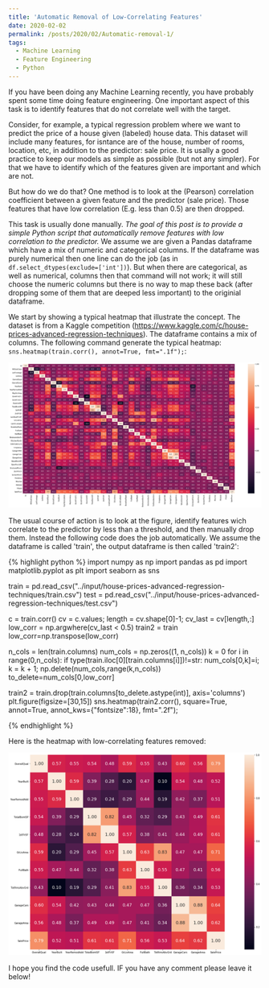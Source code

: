```yaml
---
title: 'Automatic Removal of Low-Correlating Features'
date: 2020-02-02
permalink: /posts/2020/02/Automatic-removal-1/
tags:
  - Machine Learning
  - Feature Engineering
  - Python
---
```

  
If you have been doing any Machine Learning recently, you have probably spent some time doing feature engineering. One important aspect of this task is to identify features that do not correlate well with the target.

Consider, for example, a typical regression problem where we want to predict the price of a house given (labeled) house data. This dataset will include many features, for isntance are of the house, number of rooms, location, etc, in addition to the predictor: sale price. It is usally a good practice to keep our models as simple as possible (but not any simpler). For that we have to identify which of the features given are important and which are not.

But how do we do that? One method is to look at the (Pearson) correlation coefficient between a given feature and the predictor (sale price). Those features that have low correlation (E.g. less than 0.5) are then dropped.

This task is usually done manually. *The goal of this post is to provide a simple Python script that automatically remove features with low correlation to the predictor.* We assume we are given a Pandas dataframe which have a mix of numeric and categorical columns. If the dataframe was purely numerical then one line can do the job (as in `df.select_dtypes(exclude=['int'])`). But when there are categorical, as well as numerical, columns then that command will not work; it will still choose the numeric columns but there is no way to map these back (after dropping some of them that are deeped less important) to the originial dataframe.

We start by showing a typical heatmap that illustrate the concept. The dataset is from a Kaggle competition (https://www.kaggle.com/c/house-prices-advanced-regression-techniques). The dataframe contains a mix of columns. The following command generate the typical heatmap: `sns.heatmap(train.corr(), annot=True, fmt=".1f");`:

![Heatmap with all features included](/images/heat1.png)

The usual course of action is to look at the figure, identify features wich correlate to the predictor by less than a threshold, and then manually drop them. Instead the following code does the job automatically. We assume the dataframe is called 'train', the output dataframe is then called 'train2':

{% highlight python %}
import numpy as np
import pandas as pd
import matplotlib.pyplot as plt
import seaborn as sns

train = pd.read_csv("../input/house-prices-advanced-regression-techniques/train.csv")
test = pd.read_csv("../input/house-prices-advanced-regression-techniques/test.csv")

c = train.corr()
cv = c.values; length = cv.shape[0]-1;
cv_last = cv[length,:]
low_corr = np.argwhere(cv_last < 0.5)
train2 = train
low_corr=np.transpose(low_corr)

n_cols = len(train.columns)
num_cols = np.zeros((1, n_cols))
k = 0
for i in range(0,n_cols):
    if type(train.iloc[0][train.columns[i]])!=str:
        num_cols[0,k]=i; k = k + 1;
np.delete(num_cols,range(k,n_cols))
to_delete=num_cols[0,low_corr]

train2 = train.drop(train.columns[to_delete.astype(int)],  axis='columns')
plt.figure(figsize=[30,15])
sns.heatmap(train2.corr(), square=True, annot=True, annot_kws={"fontsize":18}, fmt=".2f");

{% endhighlight %}

Here is the heatmap with low-correlating features removed:

![Heatmap with some features included](/images/heat2.png)

I hope you find the code usefull. IF you have any comment please leave it below!
